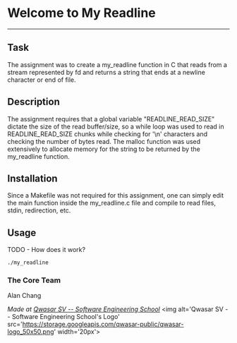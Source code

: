 # Welcome to My Readline
***

## Task
The assignment was to create a my_readline function in C that reads from a stream represented by fd and returns a string that ends at a newline character or end of file.

## Description
The assignment requires that a global variable "READLINE_READ_SIZE" dictate the size of the read buffer/size, so a while loop was used to read in READLINE_READ_SIZE chunks while 
checking for '\n' characters and checking the number of bytes read.  The malloc function was used extensively to allocate memory for the string to be returned by the my_readline function. 

## Installation
Since a Makefile was not required for this assignment, one can simply edit the main function inside the my_readline.c file and compile to read files, stdin, redirection, etc. 

## Usage
TODO - How does it work?
```
./my_readline 
```

### The Core Team
Alan Chang

<span><i>Made at <a href='https://qwasar.io'>Qwasar SV -- Software Engineering School</a></i></span>
<span><img alt='Qwasar SV -- Software Engineering School's Logo' src='https://storage.googleapis.com/qwasar-public/qwasar-logo_50x50.png' width='20px'></span>
